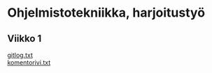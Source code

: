 # Ohjelmistotekniikka, harjoitustyö

## Viikko 1  
[gitlog.txt](https://github.com/msiivone/ot-harjoitustyo/blob/master/laskarit/viikko1/gitlog.txt)  
[komentorivi.txt](https://github.com/msiivone/ot-harjoitustyo/blob/master/laskarit/viikko1/komentorivi.txt)
